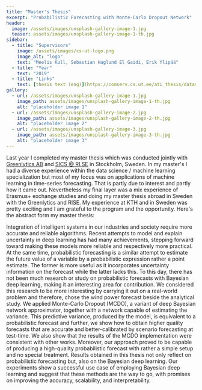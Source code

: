 ```yaml
---
title: "Master's Thesis"
excerpt: "Probabilistic Forecasting with Monte-Carlo Dropout Network"
header:
  image: /assets/images/unsplash-gallery-image-1.jpg
  teaser: assets/images/unsplash-gallery-image-1-th.jpg
sidebar:
  - title: "Supervisors"
    image: /assets/images/cs-ut-logo.png 
    image_alt: "logo"
    text: "Meelis Kull, Sebastian Haglund El Gaidi, Erik Ylipää"
  - title: "Year"
    text: "2019"
  - title: "Links"
    text: [thesis text (eng)](https://comserv.cs.ut.ee/ati_thesis/datasheet.php?language=en)
gallery:
  - url: /assets/images/unsplash-gallery-image-1.jpg
    image_path: assets/images/unsplash-gallery-image-1-th.jpg
    alt: "placeholder image 1"
  - url: /assets/images/unsplash-gallery-image-2.jpg
    image_path: assets/images/unsplash-gallery-image-2-th.jpg
    alt: "placeholder image 2"
  - url: /assets/images/unsplash-gallery-image-3.jpg
    image_path: assets/images/unsplash-gallery-image-3-th.jpg
    alt: "placeholder image 3"
---
```


Last year I completed my master thesis which was conducted jointly with [Greenlytics AB](https://greenlytics.io/) and [SICS @ RI.SE](https://www.ri.se/sv?refdom=sics.se) in Stockholm, Sweden. In my master's I had a diverse experience within the data science / machine learning specialization but most of my focus was on applications of machine learning in time-series forecasting. That is partly due to interest and partly how it came out. Nevertheless my final layer was a mix experience of Erasmus+ exchange studies and doing my master thesis abroad in Sweden with the Greenlytics and RISE. My experience at KTH and in Sweden was pretty exciting and I am grateful to the program and the opportunity. Here's the abstract form my master thesis:

<!--{% include gallery caption="This is a sample gallery to go along with this case study." %}-->

Integration of intelligent systems in our industries and society require more accurate and reliable algorithms. Recent attempts to model and explain uncertainty in deep learning has had many achievements, stepping forward toward making these models more reliable and respectively more practical. At the same time, probabilistic forecasting is a similar attempt to estimate the future value of a variable by a probabilistic expression rather a point estimate. The former is more useful as it incorporates uncertainty information on the forecast while the latter lacks this. To this day, there has not been much research or study on probabilistic forecasts with Bayesian deep learning, making it an interesting area for contribution. We considered this research to be more interesting by carrying it out on a real-world problem and therefore, chose the wind power forecast beside the analytical study. We applied Monte-Carlo Dropout (MCDO), a variant of deep Bayesian network approximator, together with a network capable of estimating the variance. This predictive variance, produced by the model, is equivalent to a probabilistic forecast and further, we show how to obtain higher quality forecasts that are accurate and better-calibrated by scenario forecasting at test-time. We also show that the results of the MCDO implementation were consistent with other works. Moreover, our approach proved to be capable of producing a high-quality probabilistic forecast with rather a simple setup and no special treatment. Results obtained in this thesis not only reflect on probabilistic forecasting but, also on the Bayesian deep learning. Our experiments show a successful use case of employing Bayesian deep learning and suggest that these methods are the way to go, with promises on improving the accuracy, scalability, and interpretability.


